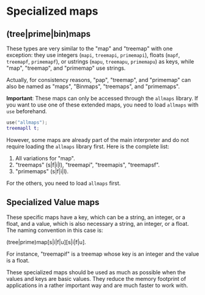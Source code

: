 # Specialized maps

## (tree|prime|bin)maps

These types are very similar to the "map" and "treemap" with one exception: they use integers (`mapi`, `treemapi`, `primemapi`), floats (`mapf`, `treemapf`, `primemapf`), or ustrings (`mapu`, `treemapu`, `primemapu`) as keys, while "map", "treemap", and "primemap" use strings.

Actually, for consistency reasons, "pap", "treemap", and "primemap" can also be named as "maps", "Binmaps", "treemaps", and "primemaps".

**Important**: These maps can only be accessed through the `allmaps` library. If you want to use one of these extended maps, you need to load `allmaps` with `use` beforehand.

```lua
use("allmaps");
treemapll t;
```

However, some maps are already part of the main interpreter and do not require loading the `allmaps` library first. Here is the complete list:

1) All variations for "map".
2) "treemaps" (s|f|i|l), "treemapi", "treemapis", "treemapsf".
3) "primemaps" (s|f|i|l).

For the others, you need to load `allmaps` first.

## Specialized Value maps

These specific maps have a key, which can be a string, an integer, or a float, and a value, which is also necessary a string, an integer, or a float. The naming convention in this case is:

(tree|prime)map[s|i|f|u][s|i|f|u].

For instance, "treemapif" is a treemap whose key is an integer and the value is a float.

These specialized maps should be used as much as possible when the values and keys are basic values. They reduce the memory footprint of applications in a rather important way and are much faster to work with.
